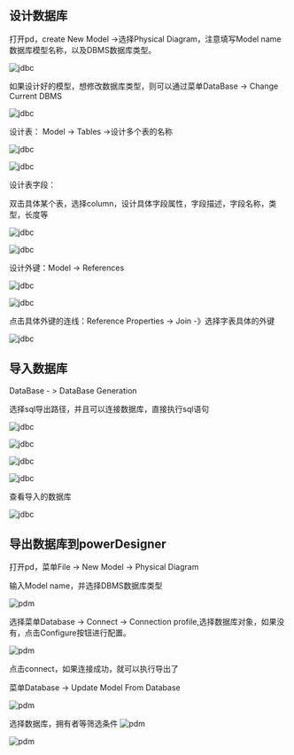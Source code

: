 ## 设计数据库

打开pd，create New Model ->选择Physical Diagram，注意填写Model name数据库模型名称，以及DBMS数据库类型。

![jdbc](https://github.com/liuyanliang2015/BertNote/blob/master/pics/pd-1.png)


如果设计好的模型，想修改数据库类型，则可以通过菜单DataBase -> Change Current DBMS

![jdbc](https://github.com/liuyanliang2015/BertNote/blob/master/pics/pd-2.png)


设计表： Model -> Tables ->设计多个表的名称

![jdbc](https://github.com/liuyanliang2015/BertNote/blob/master/pics/pd-3.png)


![jdbc](https://github.com/liuyanliang2015/BertNote/blob/master/pics/pd-4.png)

设计表字段：

双击具体某个表，选择column，设计具体字段属性，字段描述，字段名称，类型，长度等

![jdbc](https://github.com/liuyanliang2015/BertNote/blob/master/pics/pd-5.png)

![jdbc](https://github.com/liuyanliang2015/BertNote/blob/master/pics/pd-6.png)


设计外键：Model -> References

![jdbc](https://github.com/liuyanliang2015/BertNote/blob/master/pics/pd-7.png)

![jdbc](https://github.com/liuyanliang2015/BertNote/blob/master/pics/pd-8.png)

点击具体外键的连线：Reference Properties -> Join -》选择字表具体的外键

![jdbc](https://github.com/liuyanliang2015/BertNote/blob/master/pics/pd-9.png)



## 导入数据库

DataBase - > DataBase Generation

选择sql导出路径，并且可以连接数据库，直接执行sql语句

![jdbc](https://github.com/liuyanliang2015/BertNote/blob/master/pics/pd-10.png)

![jdbc](https://github.com/liuyanliang2015/BertNote/blob/master/pics/pd-11.png)

![jdbc](https://github.com/liuyanliang2015/BertNote/blob/master/pics/pd-12.png)

![jdbc](https://github.com/liuyanliang2015/BertNote/blob/master/pics/pd-13.png)

查看导入的数据库

![jdbc](https://github.com/liuyanliang2015/BertNote/blob/master/pics/pd-14.png)

## 导出数据库到powerDesigner

打开pd，菜单File -> New Model -> Physical Diagram

输入Model name，并选择DBMS数据库类型

![pdm](https://github.com/liuyanliang2015/BertNote/blob/master/pics/pdm.png)


选择菜单Database -> Connect -> Connection profile,选择数据库对象，如果没有，点击Configure按钮进行配置。

![pdm](https://github.com/liuyanliang2015/BertNote/blob/master/pics/pdm-2.png)

点击connect，如果连接成功，就可以执行导出了

菜单Database -> Update Model From Database

![pdm](https://github.com/liuyanliang2015/BertNote/blob/master/pics/pdm-3.png)


选择数据库，拥有者等筛选条件
![pdm](https://github.com/liuyanliang2015/BertNote/blob/master/pics/pdm-4.png)


![pdm](https://github.com/liuyanliang2015/BertNote/blob/master/pics/pdm-5.png)




